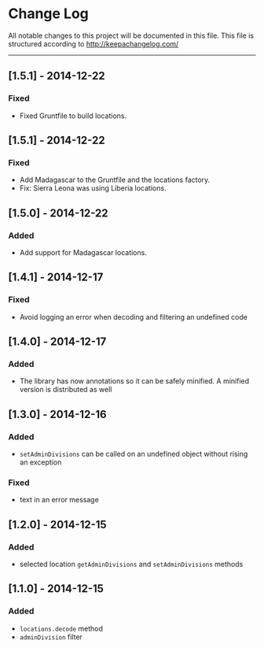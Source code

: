 # Change Log

All notable changes to this project will be documented in this
file. This file is structured according to http://keepachangelog.com/

- - -
## [1.5.1] - 2014-12-22
### Fixed
- Fixed Gruntfile to build locations.

## [1.5.1] - 2014-12-22
### Fixed
- Add Madagascar to the Gruntfile and the locations factory.
- Fix: Sierra Leona was using Liberia locations.

## [1.5.0] - 2014-12-22
### Added
- Add support for Madagascar locations.

## [1.4.1] - 2014-12-17
### Fixed
- Avoid logging an error when decoding and filtering an undefined code

## [1.4.0] - 2014-12-17
### Added
- The library has now annotations so it can be safely minified. A
  minified version is distributed as well

## [1.3.0] - 2014-12-16
### Added
- `setAdminDivisions` can be called on an undefined object without
  rising an exception
### Fixed
- text in an error message

## [1.2.0] - 2014-12-15
### Added
- selected location `getAdminDivisions` and `setAdminDivisions` methods

## [1.1.0] - 2014-12-15
### Added
- `locations.decode` method
- `adminDivision` filter
